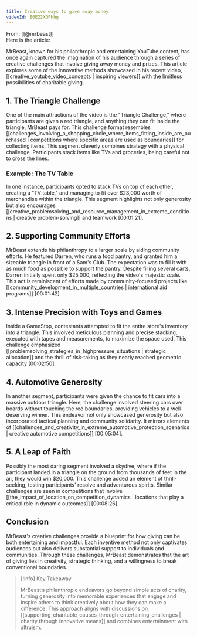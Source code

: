 ```yaml
---
title: Creative ways to give away money
videoId: E6E22XQPhhg
---
```


From: [[@mrbeast]] <br/> 
Here is the article:

MrBeast, known for his philanthropic and entertaining YouTube content, has once again captured the imagination of his audience through a series of creative challenges that involve giving away money and prizes. This article explores some of the innovative methods showcased in his recent video, [[creative_youtube_video_concepts | inspiring viewers]] with the limitless possibilities of charitable giving.

## 1. The Triangle Challenge

One of the main attractions of the video is the "Triangle Challenge," where participants are given a red triangle, and anything they can fit inside the triangle, MrBeast pays for. This challenge format resembles [[challenges_involving_a_shopping_circle_where_items_fitting_inside_are_purchased | competitions where specific areas are used as boundaries]] for collecting items. This segment cleverly combines strategy with a physical challenge. Participants stack items like TVs and groceries, being careful not to cross the lines.

### Example: The TV Table

In one instance, participants opted to stack TVs on top of each other, creating a "TV table," and managing to fit over $23,000 worth of merchandise within the triangle. This segment highlights not only generosity but also encourages [[creative_problemsolving_and_resource_management_in_extreme_conditions | creative problem-solving]] and teamwork <a class="yt-timestamp" data-t="00:01:21">[00:01:21]</a>.

## 2. Supporting Community Efforts

MrBeast extends his philanthropy to a larger scale by aiding community efforts. He featured Darren, who runs a food pantry, and granted him a sizeable triangle in front of a Sam's Club. The expectation was to fill it with as much food as possible to support the pantry. Despite filling several carts, Darren initially spent only $25,000, reflecting the video's majestic scale. This act is reminiscent of efforts made by community-focused projects like [[community_development_in_multiple_countries | international aid programs]] <a class="yt-timestamp" data-t="00:01:42">[00:01:42]</a>.

## 3. Intense Precision with Toys and Games

Inside a GameStop, contestants attempted to fit the entire store's inventory into a triangle. This involved meticulous planning and precise stacking, executed with tapes and measurements, to maximize the space used. This challenge emphasized [[problemsolving_strategies_in_highpressure_situations | strategic allocation]] and the thrill of risk-taking as they nearly reached geometric capacity <a class="yt-timestamp" data-t="00:02:50">[00:02:50]</a>.

## 4. Automotive Generosity

In another segment, participants were given the chance to fit cars into a massive outdoor triangle. Here, the challenge involved steering cars over boards without touching the red boundaries, providing vehicles to a well-deserving winner. This endeavor not only showcased generosity but also incorporated tactical planning and community solidarity. It mirrors elements of [[challenges_and_creativity_in_extreme_automotive_protection_scenarios | creative automotive competitions]] <a class="yt-timestamp" data-t="00:05:04">[00:05:04]</a>.

## 5. A Leap of Faith

Possibly the most daring segment involved a skydive, where if the participant landed in a triangle on the ground from thousands of feet in the air, they would win $20,000. This challenge added an element of thrill-seeking, testing participants' resolve and adventurous spirits. Similar challenges are seen in competitions that involve [[the_impact_of_location_on_competition_dynamics | locations that play a critical role in dynamic outcomes]] <a class="yt-timestamp" data-t="00:08:26">[00:08:26]</a>.

## Conclusion

MrBeast's creative challenges provide a blueprint for how giving can be both entertaining and impactful. Each inventive method not only captivates audiences but also delivers substantial support to individuals and communities. Through these challenges, MrBeast demonstrates that the art of giving lies in creativity, strategic thinking, and a willingness to break conventional boundaries.

> [!info] Key Takeaway
> 
> MrBeast’s philanthropic endeavors go beyond simple acts of charity, turning generosity into memorable experiences that engage and inspire others to think creatively about how they can make a difference. This approach aligns with discussions on [[supporting_charitable_causes_through_entertaining_challenges | charity through innovative means]] and combines entertainment with altruism.